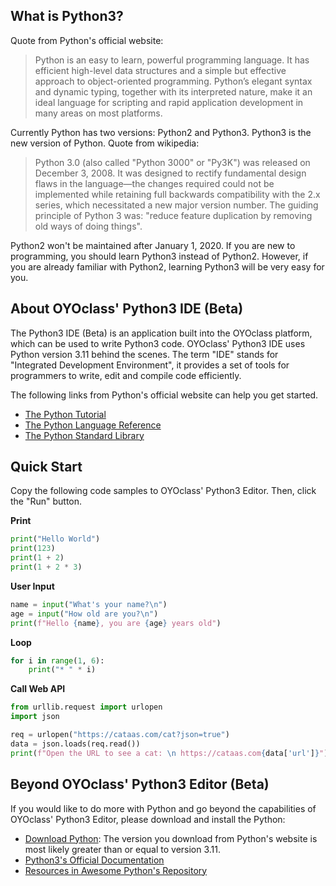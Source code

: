 ## What is Python3?

Quote from Python's official website:

> Python is an easy to learn, powerful programming language. It has efficient high-level data structures and a simple but effective approach to object-oriented programming. Python’s elegant syntax and dynamic typing, together with its interpreted nature, make it an ideal language for scripting and rapid application development in many areas on most platforms.

Currently Python has two versions: Python2 and Python3. Python3 is the new version of Python. Quote from wikipedia:

> Python 3.0 (also called "Python 3000" or "Py3K") was released on December 3, 2008. It was designed to rectify fundamental design flaws in the language—the changes required could not be implemented while retaining full backwards compatibility with the 2.x series, which necessitated a new major version number. The guiding principle of Python 3 was: "reduce feature duplication by removing old ways of doing things".

Python2 won't be maintained after January 1, 2020. If you are new to programming, you should learn Python3 instead of Python2. However, if you are already familiar with Python2, learning Python3 will be very easy for you.


## About OYOclass' Python3 IDE (Beta)

The Python3 IDE (Beta) is an application built into the OYOclass platform, which can be used to write Python3 code. OYOclass' Python3 IDE uses Python version 3.11 behind the scenes. The term "IDE" stands for "Integrated Development Environment", it provides a set of tools for programmers to write, edit and compile code efficiently. 

The following links from Python's official website can help you get started.

* [The Python Tutorial](https://docs.python.org/3.6/tutorial/index.html)
* [The Python Language Reference](https://docs.python.org/3.6/reference/index.html)
* [The Python Standard Library](https://docs.python.org/3.6/library/index.html)


## Quick Start

Copy the following code samples to OYOclass' Python3 Editor. Then, click the "Run" button.

**Print**

```python
print("Hello World")
print(123)
print(1 + 2)
print(1 + 2 * 3)
```

**User Input**

```python
name = input("What's your name?\n")
age = input("How old are you?\n")
print(f"Hello {name}, you are {age} years old")
```

**Loop**

```python
for i in range(1, 6):
    print("* " * i)
```

**Call Web API**

```python
from urllib.request import urlopen
import json

req = urlopen("https://cataas.com/cat?json=true")
data = json.loads(req.read())
print(f"Open the URL to see a cat: \n https://cataas.com{data['url']}")
```

## Beyond OYOclass' Python3 Editor (Beta)
  
If you would like to do more with Python and go beyond the capabilities of OYOclass' Python3 Editor, please download and install the Python:

* [Download Python](https://www.python.org/downloads/): The version you download from Python's website is most likely greater than or equal to version 3.11. 
* [Python3's Official Documentation](https://docs.python.org/3/)
* [Resources in Awesome Python's Repository](https://github.com/vinta/awesome-python)